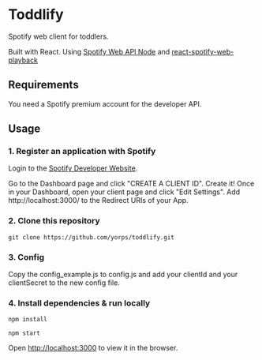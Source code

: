 # Toddlify
Spotify web client for toddlers. 


Built with React. Using [Spotify Web API Node](https://github.com/thelinmichael/spotify-web-api-node) and [react-spotify-web-playback](https://github.com/gilbarbara/react-spotify-web-playback#readme)
 

## Requirements
You need a Spotify premium account for the developer API.


## Usage

### 1.  Register an application with Spotify

Login to the [Spotify Developer Website](https://developer.spotify.com/).

Go to the Dashboard page and click "CREATE A CLIENT ID". Create it!
Once in your Dashboard, open your client page and click "Edit Settings". Add http://localhost:3000/ to the Redirect URIs of your App.


### 2. Clone this repository
`git clone https://github.com/yorps/toddlify.git`


### 3. Config
Copy the config_example.js to config.js and add your clientId and your clientSecret to the new config file.

### 4. Install dependencies & run locally
`npm install`

`npm start` 

Open [http://localhost:3000](http://localhost:3000) to view it in the browser.

